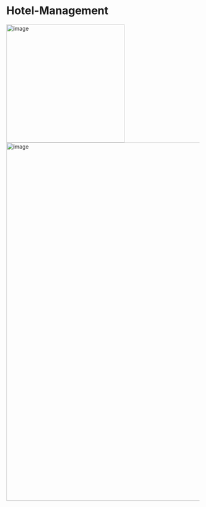 # Hotel-Management
<img width="308" alt="image" src="https://github.com/sangle28/Hotel-Management/assets/126409461/afe9a719-15d0-451e-9dd3-da11c55881f1">
<img width="934" alt="image" src="https://github.com/sangle28/Hotel-Management/assets/126409461/3c901c1c-861c-41e3-ae39-83d399e760e6">


